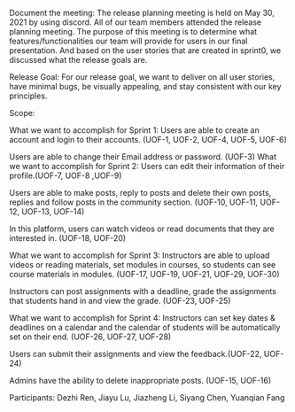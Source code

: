 Document the meeting: The release planning meeting is held on May 30, 2021 by using discord. All of our team members attended the release planning meeting. The purpose of this meeting is to determine what features/functionalities our team will provide for users in our final presentation. And based on the user stories that are created in sprint0, we discussed what the release goals are.

Release Goal: 
For our release goal, we want to deliver on all user stories, have minimal bugs, be visually appealing, and stay consistent with our key principles.

Scope:

What we want to accomplish for Sprint 1:
Users are able to create an account and login to their accounts. (UOF-1, UOF-2, UOF-4, UOF-5, UOF-6)

Users are able to change their Email address or password. (UOF-3)
What we want to accomplish for Sprint 2:
Users can edit their information of their profile.(UOF-7, UOF-8 ,UOF-9)

Users are able to make posts, reply to posts and delete their own posts, replies and follow posts in the community section. (UOF-10, UOF-11, UOF-12, UOF-13, UOF-14)

In this platform, users can watch videos or read documents that they are interested in. (UOF-18, UOF-20)

What we want to accomplish for Sprint 3:
Instructors are able to upload videos or reading materials, set modules in courses, so students can see course materials in modules. (UOF-17, UOF-19, UOF-21, UOF-29, UOF-30)

Instructors can post assignments with a deadline, grade the assignments that students hand in and view the grade. (UOF-23, UOF-25)


What we want to accomplish for Sprint 4:
Instructors can set key dates & deadlines on a calendar and the calendar of students will be automatically set on their end. (UOF-26, UOF-27, UOF-28) 

Users can submit their assignments and view the feedback.(UOF-22, UOF-24)

Admins have the ability to delete inappropriate posts. (UOF-15, UOF-16)



Participants: 
Dezhi Ren, Jiayu Lu, Jiazheng Li, Siyang Chen, Yuanqian Fang
